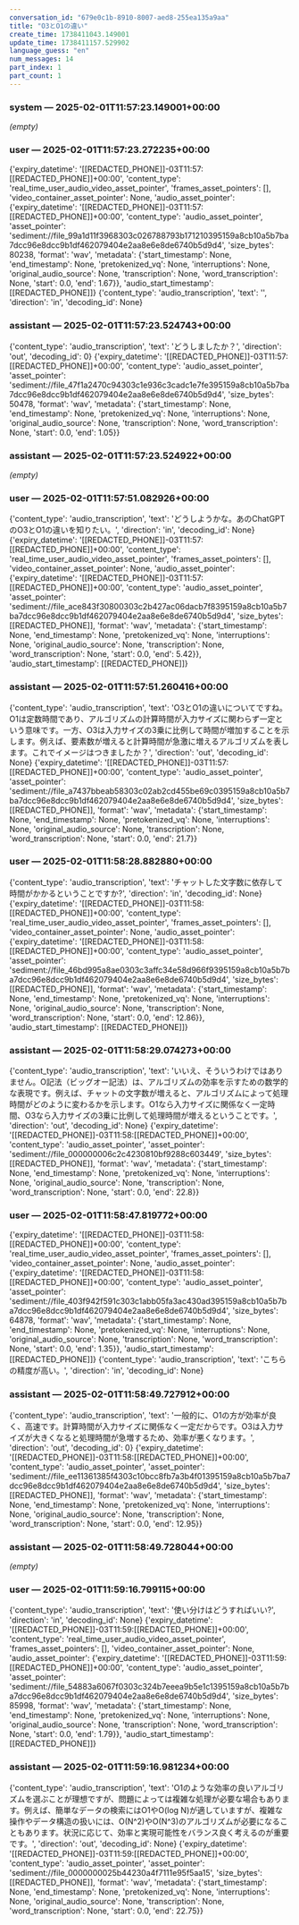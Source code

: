 ```yaml
---
conversation_id: "679e0c1b-8910-8007-aed8-255ea135a9aa"
title: "O3とO1の違い"
create_time: 1738411043.149001
update_time: 1738411157.529902
language_guess: "en"
num_messages: 14
part_index: 1
part_count: 1
---
```


### system — 2025-02-01T11:57:23.149001+00:00

_(empty)_

### user — 2025-02-01T11:57:23.272235+00:00

{'expiry_datetime': '[[REDACTED_PHONE]]-03T11:57:[[REDACTED_PHONE]]+00:00', 'content_type': 'real_time_user_audio_video_asset_pointer', 'frames_asset_pointers': [], 'video_container_asset_pointer': None, 'audio_asset_pointer': {'expiry_datetime': '[[REDACTED_PHONE]]-03T11:57:[[REDACTED_PHONE]]+00:00', 'content_type': 'audio_asset_pointer', 'asset_pointer': 'sediment://file_99a1d11f3968303c026788793b171210395159a8cb10a5b7ba7dcc96e8dcc9b1df462079404e2aa8e6e8de6740b5d9d4', 'size_bytes': 80238, 'format': 'wav', 'metadata': {'start_timestamp': None, 'end_timestamp': None, 'pretokenized_vq': None, 'interruptions': None, 'original_audio_source': None, 'transcription': None, 'word_transcription': None, 'start': 0.0, 'end': 1.67}}, 'audio_start_timestamp': [[REDACTED_PHONE]]}
{'content_type': 'audio_transcription', 'text': '', 'direction': 'in', 'decoding_id': None}

### assistant — 2025-02-01T11:57:23.524743+00:00

{'content_type': 'audio_transcription', 'text': 'どうしましたか？', 'direction': 'out', 'decoding_id': 0}
{'expiry_datetime': '[[REDACTED_PHONE]]-03T11:57:[[REDACTED_PHONE]]+00:00', 'content_type': 'audio_asset_pointer', 'asset_pointer': 'sediment://file_47f1a2470c94303c1e936c3cadc1e7fe395159a8cb10a5b7ba7dcc96e8dcc9b1df462079404e2aa8e6e8de6740b5d9d4', 'size_bytes': 50478, 'format': 'wav', 'metadata': {'start_timestamp': None, 'end_timestamp': None, 'pretokenized_vq': None, 'interruptions': None, 'original_audio_source': None, 'transcription': None, 'word_transcription': None, 'start': 0.0, 'end': 1.05}}

### assistant — 2025-02-01T11:57:23.524922+00:00

_(empty)_

### user — 2025-02-01T11:57:51.082926+00:00

{'content_type': 'audio_transcription', 'text': 'どうしようかな。あのChatGPTのO3とO1の違いを知りたい。', 'direction': 'in', 'decoding_id': None}
{'expiry_datetime': '[[REDACTED_PHONE]]-03T11:57:[[REDACTED_PHONE]]+00:00', 'content_type': 'real_time_user_audio_video_asset_pointer', 'frames_asset_pointers': [], 'video_container_asset_pointer': None, 'audio_asset_pointer': {'expiry_datetime': '[[REDACTED_PHONE]]-03T11:57:[[REDACTED_PHONE]]+00:00', 'content_type': 'audio_asset_pointer', 'asset_pointer': 'sediment://file_ace843f30800303c2b427ac06dacb7f8395159a8cb10a5b7ba7dcc96e8dcc9b1df462079404e2aa8e6e8de6740b5d9d4', 'size_bytes': [[REDACTED_PHONE]], 'format': 'wav', 'metadata': {'start_timestamp': None, 'end_timestamp': None, 'pretokenized_vq': None, 'interruptions': None, 'original_audio_source': None, 'transcription': None, 'word_transcription': None, 'start': 0.0, 'end': 5.42}}, 'audio_start_timestamp': [[REDACTED_PHONE]]}

### assistant — 2025-02-01T11:57:51.260416+00:00

{'content_type': 'audio_transcription', 'text': 'O3とO1の違いについてですね。O1は定数時間であり、アルゴリズムの計算時間が入力サイズに関わらず一定という意味です。一方、O3は入力サイズの3乗に比例して時間が増加することを示します。例えば、要素数が増えると計算時間が急激に増えるアルゴリズムを表します。これでイメージはつきましたか？', 'direction': 'out', 'decoding_id': None}
{'expiry_datetime': '[[REDACTED_PHONE]]-03T11:57:[[REDACTED_PHONE]]+00:00', 'content_type': 'audio_asset_pointer', 'asset_pointer': 'sediment://file_a7437bbeab58303c02ab2cd455be69c0395159a8cb10a5b7ba7dcc96e8dcc9b1df462079404e2aa8e6e8de6740b5d9d4', 'size_bytes': [[REDACTED_PHONE]], 'format': 'wav', 'metadata': {'start_timestamp': None, 'end_timestamp': None, 'pretokenized_vq': None, 'interruptions': None, 'original_audio_source': None, 'transcription': None, 'word_transcription': None, 'start': 0.0, 'end': 21.7}}

### user — 2025-02-01T11:58:28.882880+00:00

{'content_type': 'audio_transcription', 'text': 'チャットした文字数に依存して 時間がかかるということですか?', 'direction': 'in', 'decoding_id': None}
{'expiry_datetime': '[[REDACTED_PHONE]]-03T11:58:[[REDACTED_PHONE]]+00:00', 'content_type': 'real_time_user_audio_video_asset_pointer', 'frames_asset_pointers': [], 'video_container_asset_pointer': None, 'audio_asset_pointer': {'expiry_datetime': '[[REDACTED_PHONE]]-03T11:58:[[REDACTED_PHONE]]+00:00', 'content_type': 'audio_asset_pointer', 'asset_pointer': 'sediment://file_46bd995a8ae0303c3affc34e58d966f9395159a8cb10a5b7ba7dcc96e8dcc9b1df462079404e2aa8e6e8de6740b5d9d4', 'size_bytes': [[REDACTED_PHONE]], 'format': 'wav', 'metadata': {'start_timestamp': None, 'end_timestamp': None, 'pretokenized_vq': None, 'interruptions': None, 'original_audio_source': None, 'transcription': None, 'word_transcription': None, 'start': 0.0, 'end': 12.86}}, 'audio_start_timestamp': [[REDACTED_PHONE]]}

### assistant — 2025-02-01T11:58:29.074273+00:00

{'content_type': 'audio_transcription', 'text': 'いいえ、そういうわけではありません。O記法（ビッグオー記法）は、アルゴリズムの効率を示すための数学的な表現です。例えば、チャットの文字数が増えると、アルゴリズムによって処理時間がどのように変わるかを示します。O1なら入力サイズに関係なく一定時間、O3なら入力サイズの3乗に比例して処理時間が増えるということです。', 'direction': 'out', 'decoding_id': None}
{'expiry_datetime': '[[REDACTED_PHONE]]-03T11:58:[[REDACTED_PHONE]]+00:00', 'content_type': 'audio_asset_pointer', 'asset_pointer': 'sediment://file_000000006c2c4230810bf9288c603449', 'size_bytes': [[REDACTED_PHONE]], 'format': 'wav', 'metadata': {'start_timestamp': None, 'end_timestamp': None, 'pretokenized_vq': None, 'interruptions': None, 'original_audio_source': None, 'transcription': None, 'word_transcription': None, 'start': 0.0, 'end': 22.8}}

### user — 2025-02-01T11:58:47.819772+00:00

{'expiry_datetime': '[[REDACTED_PHONE]]-03T11:58:[[REDACTED_PHONE]]+00:00', 'content_type': 'real_time_user_audio_video_asset_pointer', 'frames_asset_pointers': [], 'video_container_asset_pointer': None, 'audio_asset_pointer': {'expiry_datetime': '[[REDACTED_PHONE]]-03T11:58:[[REDACTED_PHONE]]+00:00', 'content_type': 'audio_asset_pointer', 'asset_pointer': 'sediment://file_403f942f591c303c1abb05fa3ac430ad395159a8cb10a5b7ba7dcc96e8dcc9b1df462079404e2aa8e6e8de6740b5d9d4', 'size_bytes': 64878, 'format': 'wav', 'metadata': {'start_timestamp': None, 'end_timestamp': None, 'pretokenized_vq': None, 'interruptions': None, 'original_audio_source': None, 'transcription': None, 'word_transcription': None, 'start': 0.0, 'end': 1.35}}, 'audio_start_timestamp': [[REDACTED_PHONE]]}
{'content_type': 'audio_transcription', 'text': 'こちらの精度が高い。', 'direction': 'in', 'decoding_id': None}

### assistant — 2025-02-01T11:58:49.727912+00:00

{'content_type': 'audio_transcription', 'text': '一般的に、O1の方が効率が良く、高速です。計算時間が入力サイズに関係なく一定だからです。O3は入力サイズが大きくなると処理時間が急増するため、効率が悪くなります。', 'direction': 'out', 'decoding_id': 0}
{'expiry_datetime': '[[REDACTED_PHONE]]-03T11:58:[[REDACTED_PHONE]]+00:00', 'content_type': 'audio_asset_pointer', 'asset_pointer': 'sediment://file_ee11361385f4303c10bcc8fb7a3b4f01395159a8cb10a5b7ba7dcc96e8dcc9b1df462079404e2aa8e6e8de6740b5d9d4', 'size_bytes': [[REDACTED_PHONE]], 'format': 'wav', 'metadata': {'start_timestamp': None, 'end_timestamp': None, 'pretokenized_vq': None, 'interruptions': None, 'original_audio_source': None, 'transcription': None, 'word_transcription': None, 'start': 0.0, 'end': 12.95}}

### assistant — 2025-02-01T11:58:49.728044+00:00

_(empty)_

### user — 2025-02-01T11:59:16.799115+00:00

{'content_type': 'audio_transcription', 'text': '使い分けはどうすればいい?', 'direction': 'in', 'decoding_id': None}
{'expiry_datetime': '[[REDACTED_PHONE]]-03T11:59:[[REDACTED_PHONE]]+00:00', 'content_type': 'real_time_user_audio_video_asset_pointer', 'frames_asset_pointers': [], 'video_container_asset_pointer': None, 'audio_asset_pointer': {'expiry_datetime': '[[REDACTED_PHONE]]-03T11:59:[[REDACTED_PHONE]]+00:00', 'content_type': 'audio_asset_pointer', 'asset_pointer': 'sediment://file_54883a6067f0303c324b7eeea9b5e1c1395159a8cb10a5b7ba7dcc96e8dcc9b1df462079404e2aa8e6e8de6740b5d9d4', 'size_bytes': 85998, 'format': 'wav', 'metadata': {'start_timestamp': None, 'end_timestamp': None, 'pretokenized_vq': None, 'interruptions': None, 'original_audio_source': None, 'transcription': None, 'word_transcription': None, 'start': 0.0, 'end': 1.79}}, 'audio_start_timestamp': [[REDACTED_PHONE]]}

### assistant — 2025-02-01T11:59:16.981234+00:00

{'content_type': 'audio_transcription', 'text': 'O1のような効率の良いアルゴリズムを選ぶことが理想ですが、問題によっては複雑な処理が必要な場合もあります。例えば、簡単なデータの検索にはO1やO(log N)が適していますが、複雑な操作やデータ構造の扱いには、O(N^2)やO(N^3)のアルゴリズムが必要になることもあります。状況に応じて、効率と実現可能性をバランス良く考えるのが重要です。', 'direction': 'out', 'decoding_id': None}
{'expiry_datetime': '[[REDACTED_PHONE]]-03T11:59:[[REDACTED_PHONE]]+00:00', 'content_type': 'audio_asset_pointer', 'asset_pointer': 'sediment://file_0000000025b44230a4f7111e95f5aa15', 'size_bytes': [[REDACTED_PHONE]], 'format': 'wav', 'metadata': {'start_timestamp': None, 'end_timestamp': None, 'pretokenized_vq': None, 'interruptions': None, 'original_audio_source': None, 'transcription': None, 'word_transcription': None, 'start': 0.0, 'end': 22.75}}

